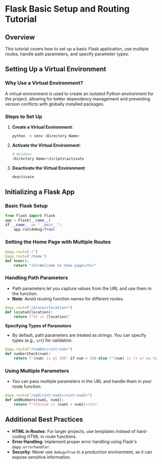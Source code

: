 # Flask Basic Setup and Routing Tutorial

## Overview

This tutorial covers how to set up a basic Flask application, use multiple routes, handle path parameters, and specify parameter types.

## Setting Up a Virtual Environment

### Why Use a Virtual Environment?

A virtual environment is used to create an isolated Python environment for the project, allowing for better dependency management and preventing version conflicts with globally installed packages.

### Steps to Set Up

1. **Create a Virtual Environment**:
   ```bash
   python -m venv <Directory Name>
   ```
2. **Activate the Virtual Environment**:
   ```bash
   # Windows
   <Directory Name>\Scripts\activate
   ```
3. **Deactivate the Virtual Environment**:
   ```bash
   deactivate
   ```

## Initializing a Flask App

### Basic Flask Setup

```python
from flask import Flask
app = Flask(__name__)
if __name__ == "__main__":
    app.run(debug=True)
```

### Setting the Home Page with Multiple Routes

```python
@app.route('/')
@app.route('/home')
def home():
    return "<h1>Welcome to home page</h1>"
```

### Handling Path Parameters

- Path parameters let you capture values from the URL and use them in the function.
- **Note**: Avoid reusing function names for different routes.

```python
@app.route("/place/<location>")
def located(location):
    return f"It is {location}"
```

**Specifying Types of Parameters**

- By default, path parameters are treated as strings. You can specify types (e.g., `int`) for validation.

```python
@app.route("/number/<int:num>")
def numberCheck(num):
    return f"{num} is gt 100" if num > 100 else f"{num} is lt or eq to 100"
```

### Using Multiple Parameters

- You can pass multiple parameters in the URL and handle them in your route function.

```python
@app.route("/add/<int:num1>/<int:num2>")
def addNumbers(num1, num2):
    return f"<h3>Sum is {num1 + num2}</h3>"
```

## Additional Best Practices

- **HTML in Routes**: For larger projects, use templates instead of hard-coding HTML in route functions.
- **Error Handling**: Implement proper error handling using Flask's `@app.errorhandler`.
- **Security**: Never use `debug=True` in a production environment, as it can expose sensitive information.
